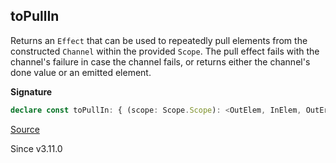 ## toPullIn

Returns an `Effect` that can be used to repeatedly pull elements from the
constructed `Channel` within the provided `Scope`. The pull effect fails
with the channel's failure in case the channel fails, or returns either the
channel's done value or an emitted element.

**Signature**

```ts
declare const toPullIn: { (scope: Scope.Scope): <OutElem, InElem, OutErr, InErr, OutDone, InDone, Env>(self: Channel<OutElem, InElem, OutErr, InErr, OutDone, InDone, Env>) => Effect.Effect<Effect.Effect<Either.Either<OutElem, OutDone>, OutErr, Env>, never, Env>; <OutElem, InElem, OutErr, InErr, OutDone, InDone, Env>(self: Channel<OutElem, InElem, OutErr, InErr, OutDone, InDone, Env>, scope: Scope.Scope): Effect.Effect<Effect.Effect<Either.Either<OutElem, OutDone>, OutErr, Env>, never, Env>; }
```

[Source](https://github.com/Effect-TS/effect/tree/main/packages/effect/src/Channel.ts#L2070)

Since v3.11.0